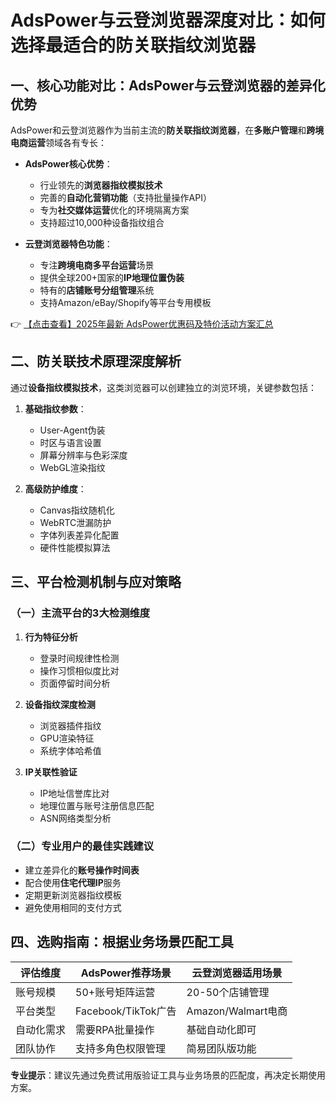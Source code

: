 # AdsPower与云登浏览器深度对比：如何选择最适合的防关联指纹浏览器

## 一、核心功能对比：AdsPower与云登浏览器的差异化优势

AdsPower和云登浏览器作为当前主流的**防关联指纹浏览器**，在**多账户管理**和**跨境电商运营**领域各有专长：

- **AdsPower核心优势**：
  - 行业领先的**浏览器指纹模拟技术**
  - 完善的**自动化营销功能**（支持批量操作API）
  - 专为**社交媒体运营**优化的环境隔离方案
  - 支持超过10,000种设备指纹组合

- **云登浏览器特色功能**：
  - 专注**跨境电商多平台运营**场景
  - 提供全球200+国家的**IP地理位置伪装**
  - 特有的**店铺账号分组管理**系统
  - 支持Amazon/eBay/Shopify等平台专用模板

👉 [【点击查看】2025年最新 AdsPower优惠码及特价活动方案汇总](https://bit.ly/adspower_free)

## 二、防关联技术原理深度解析

通过**设备指纹模拟技术**，这类浏览器可以创建独立的浏览环境，关键参数包括：

1. **基础指纹参数**：
   - User-Agent伪装
   - 时区与语言设置
   - 屏幕分辨率与色彩深度
   - WebGL渲染指纹

2. **高级防护维度**：
   - Canvas指纹随机化
   - WebRTC泄漏防护
   - 字体列表差异化配置
   - 硬件性能模拟算法

## 三、平台检测机制与应对策略

### （一）主流平台的3大检测维度

1. **行为特征分析**  
   - 登录时间规律性检测
   - 操作习惯相似度比对
   - 页面停留时间分析

2. **设备指纹深度检测**  
   - 浏览器插件指纹
   - GPU渲染特征
   - 系统字体哈希值

3. **IP关联性验证**  
   - IP地址信誉库比对
   - 地理位置与账号注册信息匹配
   - ASN网络类型分析

### （二）专业用户的最佳实践建议

- 建立差异化的**账号操作时间表**
- 配合使用**住宅代理IP**服务
- 定期更新浏览器指纹模板
- 避免使用相同的支付方式

## 四、选购指南：根据业务场景匹配工具

| 评估维度        | AdsPower推荐场景       | 云登浏览器适用场景      |
|----------------|-----------------------|-----------------------|
| 账号规模       | 50+账号矩阵运营       | 20-50个店铺管理       |
| 平台类型       | Facebook/TikTok广告   | Amazon/Walmart电商    |
| 自动化需求     | 需要RPA批量操作       | 基础自动化即可        |
| 团队协作       | 支持多角色权限管理    | 简易团队版功能        |

**专业提示**：建议先通过免费试用版验证工具与业务场景的匹配度，再决定长期使用方案。
